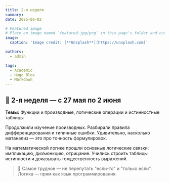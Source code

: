 ```yaml
---
title: 2-я неделя
summary: 
date: 2025-06-02

# Featured image
# Place an image named `featured.jpg/png` in this page's folder and customize its options here.
image:
  caption: 'Image credit: [**Unsplash**](https://unsplash.com)'

authors:
  - admin

tags:
  - Academic
  - Hugo Blox
  - Markdown
---
```


## 📘 2-я неделя — с 27 мая по 2 июня  

**Темы:** Функции и производные, логические операции и истинностные таблицы  

Продолжили изучение производных. Разбирали правила дифференцирования и типичные ошибки. Удивительно, насколько матанализ — это про точность формулировок.

На математической логике прошли основные логические связки: импликацию, дизъюнкцию, отрицание. Учились строить таблицы истинности и доказывать тождественность выражений.

> 🧠 Самое трудное — не перепутать "если-то" и "только если". Логика — прям как язык программирования.

